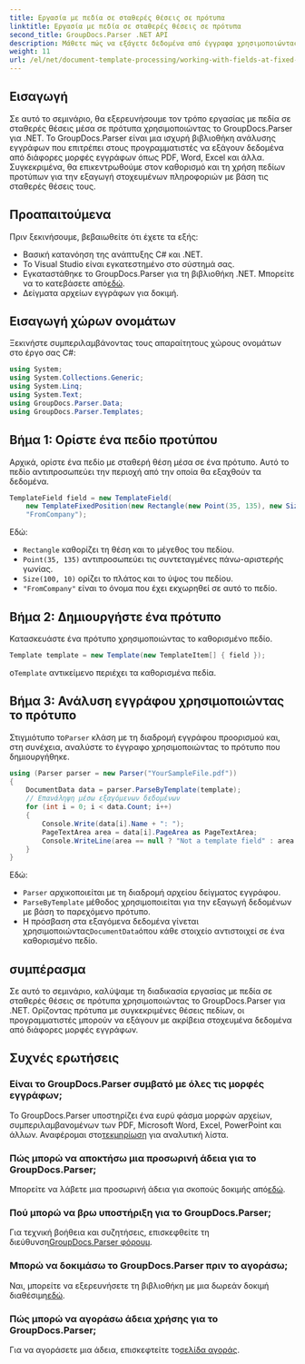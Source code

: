 ```yaml
---
title: Εργασία με πεδία σε σταθερές θέσεις σε πρότυπα
linktitle: Εργασία με πεδία σε σταθερές θέσεις σε πρότυπα
second_title: GroupDocs.Parser .NET API
description: Μάθετε πώς να εξάγετε δεδομένα από έγγραφα χρησιμοποιώντας το GroupDocs.Parser για .NET. Ολοκληρωμένο σεμινάριο με παραδείγματα κώδικα.
weight: 11
url: /el/net/document-template-processing/working-with-fields-at-fixed-positions-in-templates/
---
```

## Εισαγωγή
Σε αυτό το σεμινάριο, θα εξερευνήσουμε τον τρόπο εργασίας με πεδία σε σταθερές θέσεις μέσα σε πρότυπα χρησιμοποιώντας το GroupDocs.Parser για .NET. Το GroupDocs.Parser είναι μια ισχυρή βιβλιοθήκη ανάλυσης εγγράφων που επιτρέπει στους προγραμματιστές να εξάγουν δεδομένα από διάφορες μορφές εγγράφων όπως PDF, Word, Excel και άλλα. Συγκεκριμένα, θα επικεντρωθούμε στον καθορισμό και τη χρήση πεδίων προτύπων για την εξαγωγή στοχευμένων πληροφοριών με βάση τις σταθερές θέσεις τους.
## Προαπαιτούμενα
Πριν ξεκινήσουμε, βεβαιωθείτε ότι έχετε τα εξής:
- Βασική κατανόηση της ανάπτυξης C# και .NET.
- Το Visual Studio είναι εγκατεστημένο στο σύστημά σας.
- Εγκαταστάθηκε το GroupDocs.Parser για τη βιβλιοθήκη .NET. Μπορείτε να το κατεβάσετε από[εδώ](https://releases.groupdocs.com/parser/net/).
- Δείγματα αρχείων εγγράφων για δοκιμή.

## Εισαγωγή χώρων ονομάτων
Ξεκινήστε συμπεριλαμβάνοντας τους απαραίτητους χώρους ονομάτων στο έργο σας C#:
```csharp
using System;
using System.Collections.Generic;
using System.Linq;
using System.Text;
using GroupDocs.Parser.Data;
using GroupDocs.Parser.Templates;
```
## Βήμα 1: Ορίστε ένα πεδίο προτύπου
Αρχικά, ορίστε ένα πεδίο με σταθερή θέση μέσα σε ένα πρότυπο. Αυτό το πεδίο αντιπροσωπεύει την περιοχή από την οποία θα εξαχθούν τα δεδομένα.
```csharp
TemplateField field = new TemplateField(
    new TemplateFixedPosition(new Rectangle(new Point(35, 135), new Size(100, 10))),
    "FromCompany");
```
Εδώ:
- `Rectangle` καθορίζει τη θέση και το μέγεθος του πεδίου.
- `Point(35, 135)` αντιπροσωπεύει τις συντεταγμένες πάνω-αριστερής γωνίας.
- `Size(100, 10)` ορίζει το πλάτος και το ύψος του πεδίου.
- `"FromCompany"` είναι το όνομα που έχει εκχωρηθεί σε αυτό το πεδίο.
## Βήμα 2: Δημιουργήστε ένα πρότυπο
Κατασκευάστε ένα πρότυπο χρησιμοποιώντας το καθορισμένο πεδίο.
```csharp
Template template = new Template(new TemplateItem[] { field });
```
 ο`Template` αντικείμενο περιέχει τα καθορισμένα πεδία.
## Βήμα 3: Ανάλυση εγγράφου χρησιμοποιώντας το πρότυπο
 Στιγμιότυπο το`Parser` κλάση με τη διαδρομή εγγράφου προορισμού και, στη συνέχεια, αναλύστε το έγγραφο χρησιμοποιώντας το πρότυπο που δημιουργήθηκε.
```csharp
using (Parser parser = new Parser("YourSampleFile.pdf"))
{
    DocumentData data = parser.ParseByTemplate(template);
    // Επανάληψη μέσω εξαγόμενων δεδομένων
    for (int i = 0; i < data.Count; i++)
    {
        Console.Write(data[i].Name + ": ");
        PageTextArea area = data[i].PageArea as PageTextArea;
        Console.WriteLine(area == null ? "Not a template field" : area.Text);
    }
}
```
Εδώ:
- `Parser` αρχικοποιείται με τη διαδρομή αρχείου δείγματος εγγράφου.
- `ParseByTemplate` μέθοδος χρησιμοποιείται για την εξαγωγή δεδομένων με βάση το παρεχόμενο πρότυπο.
-  Η πρόσβαση στα εξαγόμενα δεδομένα γίνεται χρησιμοποιώντας`DocumentData`όπου κάθε στοιχείο αντιστοιχεί σε ένα καθορισμένο πεδίο.

## συμπέρασμα
Σε αυτό το σεμινάριο, καλύψαμε τη διαδικασία εργασίας με πεδία σε σταθερές θέσεις σε πρότυπα χρησιμοποιώντας το GroupDocs.Parser για .NET. Ορίζοντας πρότυπα με συγκεκριμένες θέσεις πεδίων, οι προγραμματιστές μπορούν να εξάγουν με ακρίβεια στοχευμένα δεδομένα από διάφορες μορφές εγγράφων.

## Συχνές ερωτήσεις
### Είναι το GroupDocs.Parser συμβατό με όλες τις μορφές εγγράφων;
 Το GroupDocs.Parser υποστηρίζει ένα ευρύ φάσμα μορφών αρχείων, συμπεριλαμβανομένων των PDF, Microsoft Word, Excel, PowerPoint και άλλων. Αναφέρομαι στο[τεκμηρίωση](https://tutorials.groupdocs.com/parser/net/) για αναλυτική λίστα.
### Πώς μπορώ να αποκτήσω μια προσωρινή άδεια για το GroupDocs.Parser;
 Μπορείτε να λάβετε μια προσωρινή άδεια για σκοπούς δοκιμής από[εδώ](https://purchase.groupdocs.com/temporary-license/).
### Πού μπορώ να βρω υποστήριξη για το GroupDocs.Parser;
 Για τεχνική βοήθεια και συζητήσεις, επισκεφθείτε τη διεύθυνση[GroupDocs.Parser φόρουμ](https://forum.groupdocs.com/c/parser/17).
### Μπορώ να δοκιμάσω το GroupDocs.Parser πριν το αγοράσω;
 Ναι, μπορείτε να εξερευνήσετε τη βιβλιοθήκη με μια δωρεάν δοκιμή διαθέσιμη[εδώ](https://releases.groupdocs.com/).
### Πώς μπορώ να αγοράσω άδεια χρήσης για το GroupDocs.Parser;
 Για να αγοράσετε μια άδεια, επισκεφτείτε το[σελίδα αγοράς](https://purchase.groupdocs.com/buy).